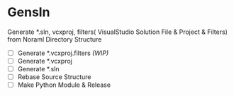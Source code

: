 # Gensln
Generate *.sln, vcxproj, filters( VisualStudio Solution File &amp; Project &amp; Filters) from Noraml Directory Structure

- [ ] Generate *.vcxproj.filters *(WIP)*
- [ ] Generate *.vcxproj
- [ ] Generate *.sln 
- [ ] Rebase Source Structure
- [ ] Make Python Module & Release
